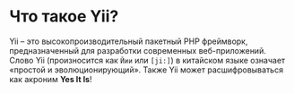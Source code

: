 # Что такое Yii?
Yii – это высокопроизводительный пакетный PHP фреймворк, предназначенный для разработки современных веб-приложений. 
Слово Yii (произносится как `Йии` или `[ji:]`) в китайском языке означает «простой и эволюционирующий». 
Также Yii может расшифровываться как акроним **Yes It Is**!